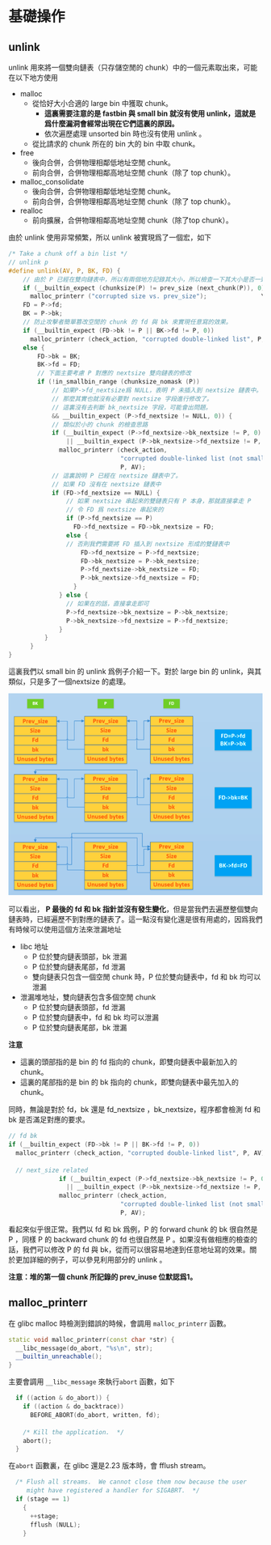 # 基礎操作

## unlink

unlink 用來將一個雙向鏈表（只存儲空閒的 chunk）中的一個元素取出來，可能在以下地方使用

- malloc
    - 從恰好大小合適的 large bin 中獲取 chunk。
        - **這裏需要注意的是 fastbin 與 small bin 就沒有使用 unlink，這就是爲什麼漏洞會經常出現在它們這裏的原因。**
        - 依次遍歷處理 unsorted bin 時也沒有使用 unlink 。
    - 從比請求的 chunk 所在的 bin 大的 bin 中取 chunk。
- free
    - 後向合併，合併物理相鄰低地址空閒 chunk。
    - 前向合併，合併物理相鄰高地址空閒 chunk（除了 top chunk）。
- malloc_consolidate
    - 後向合併，合併物理相鄰低地址空閒 chunk。
    - 前向合併，合併物理相鄰高地址空閒 chunk（除了 top chunk）。
- realloc
    - 前向擴展，合併物理相鄰高地址空閒 chunk（除了top chunk）。

由於 unlink 使用非常頻繁，所以 unlink 被實現爲了一個宏，如下

```c
/* Take a chunk off a bin list */
// unlink p
#define unlink(AV, P, BK, FD) {                                            \
    // 由於 P 已經在雙向鏈表中，所以有兩個地方記錄其大小，所以檢查一下其大小是否一致。
    if (__builtin_expect (chunksize(P) != prev_size (next_chunk(P)), 0))      \
      malloc_printerr ("corrupted size vs. prev_size");			      \
    FD = P->fd;                                                                      \
    BK = P->bk;                                                                      \
    // 防止攻擊者簡單篡改空閒的 chunk 的 fd 與 bk 來實現任意寫的效果。
    if (__builtin_expect (FD->bk != P || BK->fd != P, 0))                      \
      malloc_printerr (check_action, "corrupted double-linked list", P, AV);  \
    else {                                                                      \
        FD->bk = BK;                                                              \
        BK->fd = FD;                                                              \
        // 下面主要考慮 P 對應的 nextsize 雙向鏈表的修改
        if (!in_smallbin_range (chunksize_nomask (P))                              \
            // 如果P->fd_nextsize爲 NULL，表明 P 未插入到 nextsize 鏈表中。
            // 那麼其實也就沒有必要對 nextsize 字段進行修改了。
            // 這裏沒有去判斷 bk_nextsize 字段，可能會出問題。
            && __builtin_expect (P->fd_nextsize != NULL, 0)) {                      \
            // 類似於小的 chunk 的檢查思路
            if (__builtin_expect (P->fd_nextsize->bk_nextsize != P, 0)              \
                || __builtin_expect (P->bk_nextsize->fd_nextsize != P, 0))    \
              malloc_printerr (check_action,                                      \
                               "corrupted double-linked list (not small)",    \
                               P, AV);                                              \
            // 這裏說明 P 已經在 nextsize 鏈表中了。
            // 如果 FD 沒有在 nextsize 鏈表中
            if (FD->fd_nextsize == NULL) {                                      \
                // 如果 nextsize 串起來的雙鏈表只有 P 本身，那就直接拿走 P
                // 令 FD 爲 nextsize 串起來的
                if (P->fd_nextsize == P)                                      \
                  FD->fd_nextsize = FD->bk_nextsize = FD;                      \
                else {                                                              \
                // 否則我們需要將 FD 插入到 nextsize 形成的雙鏈表中
                    FD->fd_nextsize = P->fd_nextsize;                              \
                    FD->bk_nextsize = P->bk_nextsize;                              \
                    P->fd_nextsize->bk_nextsize = FD;                              \
                    P->bk_nextsize->fd_nextsize = FD;                              \
                  }                                                              \
              } else {                                                              \
                // 如果在的話，直接拿走即可
                P->fd_nextsize->bk_nextsize = P->bk_nextsize;                      \
                P->bk_nextsize->fd_nextsize = P->fd_nextsize;                      \
              }                                                                      \
          }                                                                      \
      }                                                                              \
}
```

這裏我們以 small bin 的 unlink 爲例子介紹一下。對於 large bin 的 unlink，與其類似，只是多了一個nextsize 的處理。

![](./figure/unlink_smallbin_intro.png)

可以看出， **P 最後的 fd 和 bk 指針並沒有發生變化**，但是當我們去遍歷整個雙向鏈表時，已經遍歷不到對應的鏈表了。這一點沒有變化還是很有用處的，因爲我們有時候可以使用這個方法來泄漏地址

- libc 地址
    - P 位於雙向鏈表頭部，bk 泄漏
    - P 位於雙向鏈表尾部，fd 泄漏
    - 雙向鏈表只包含一個空閒 chunk 時，P 位於雙向鏈表中，fd 和 bk 均可以泄漏
- 泄漏堆地址，雙向鏈表包含多個空閒 chunk
    - P 位於雙向鏈表頭部，fd 泄漏
    - P 位於雙向鏈表中，fd 和 bk 均可以泄漏
    - P 位於雙向鏈表尾部，bk 泄漏

**注意**

- 這裏的頭部指的是 bin 的 fd 指向的 chunk，即雙向鏈表中最新加入的 chunk。
- 這裏的尾部指的是 bin 的 bk 指向的 chunk，即雙向鏈表中最先加入的 chunk。

同時，無論是對於 fd，bk 還是 fd_nextsize ，bk_nextsize，程序都會檢測 fd 和 bk 是否滿足對應的要求。

```c
// fd bk
if (__builtin_expect (FD->bk != P || BK->fd != P, 0))                      \
  malloc_printerr (check_action, "corrupted double-linked list", P, AV);  \

  // next_size related
              if (__builtin_expect (P->fd_nextsize->bk_nextsize != P, 0)              \
                || __builtin_expect (P->bk_nextsize->fd_nextsize != P, 0))    \
              malloc_printerr (check_action,                                      \
                               "corrupted double-linked list (not small)",    \
                               P, AV);
```

看起來似乎很正常。我們以 fd 和 bk 爲例，P 的 forward chunk 的 bk 很自然是 P ，同樣 P 的 backward chunk 的 fd 也很自然是 P 。如果沒有做相應的檢查的話，我們可以修改 P 的 fd 與 bk，從而可以很容易地達到任意地址寫的效果。關於更加詳細的例子，可以參見利用部分的 unlink 。

**注意：堆的第一個 chunk 所記錄的 prev_inuse 位默認爲1。**

## malloc_printerr

在 glibc malloc 時檢測到錯誤的時候，會調用 `malloc_printerr` 函數。

```cpp
static void malloc_printerr(const char *str) {
  __libc_message(do_abort, "%s\n", str);
  __builtin_unreachable();
}
```

主要會調用 `__libc_message` 來執行`abort` 函數，如下

```c
  if ((action & do_abort)) {
    if ((action & do_backtrace))
      BEFORE_ABORT(do_abort, written, fd);

    /* Kill the application.  */
    abort();
  }
```

在`abort` 函數裏，在 glibc 還是2.23 版本時，會 fflush stream。

```c
  /* Flush all streams.  We cannot close them now because the user
     might have registered a handler for SIGABRT.  */
  if (stage == 1)
    {
      ++stage;
      fflush (NULL);
    }
```

